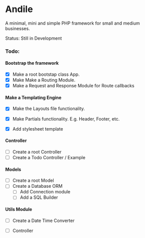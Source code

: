 # Andile

A minimal, mini and simple PHP framework for small and medium businesses.

Status: Still in Development

### Todo:

#### Bootstrap the framework
 - [x] Make a root bootstap class App.
 - [x] Make Make a Routing Module.
 - [x] Make a Request and Response Module for Route callbacks

#### Make a Templating Engine
 - [x] Make the Layouts file functionality.
 - [x] Make Partials functionality. E.g. Header, Footer, etc.
 - [x] Add stylesheet template


#### Controller
 - [ ] Create a root Controller
 - [ ] Create a Todo Controller / Example
 
#### Models
 - [ ] Create a root Model
 - [ ] Create a Database ORM
    - [ ] Add Connection module
    - [ ] Add a SQL Builder

#### Utils Module
 - [ ] Create a Date Time Converter
 - [ ] Controller



